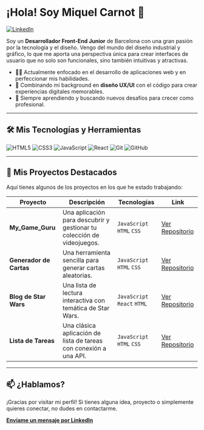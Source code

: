 # ¡Hola! Soy Miquel Carnot 👋

<a href="https://www.linkedin.com/in/miquelcarnot/" target="_blank"><img src="https://img.shields.io/badge/-LinkedIn-0077B5?style=for-the-badge&logo=linkedin&logoColor=white" alt="LinkedIn"></a>

Soy un **Desarrollador Front-End Junior** de Barcelona con una gran pasión por la tecnología y el diseño. Vengo del mundo del diseño industrial y gráfico, lo que me aporta una perspectiva única para crear interfaces de usuario que no solo son funcionales, sino también intuitivas y atractivas.

- 👨‍💻 Actualmente enfocado en el desarrollo de aplicaciones web y en perfeccionar mis habilidades.
- 🎨 Combinando mi background en **diseño UX/UI** con el código para crear experiencias digitales memorables.
- 🌱 Siempre aprendiendo y buscando nuevos desafíos para crecer como profesional.

---

## 🛠️ Mis Tecnologías y Herramientas

![HTML5](https://img.shields.io/badge/-HTML5-E34F26?style=for-the-badge&logo=html5&logoColor=white)
![CSS3](https://img.shields.io/badge/-CSS3-1572B6?style=for-the-badge&logo=css3&logoColor=white)
![JavaScript](https://img.shields.io/badge/-JavaScript-F7DF1E?style=for-the-badge&logo=javascript&logoColor=black)
![React](https://img.shields.io/badge/-React-61DAFB?style=for-the-badge&logo=react&logoColor=black)
![Git](https://img.shields.io/badge/-Git-F05032?style=for-the-badge&logo=git&logoColor=white)
![GitHub](https://img.shields.io/badge/-GitHub-181717?style=for-the-badge&logo=github&logoColor=white)

---

## 🚀 Mis Proyectos Destacados

Aquí tienes algunos de los proyectos en los que he estado trabajando:

| Proyecto | Descripción | Tecnologías | Link |
|---|---|---|---|
| **My_Game_Guru** | Una aplicación para descubrir y gestionar tu colección de videojuegos. | `JavaScript` `HTML` `CSS`| [Ver Repositorio](https://github.com/greyzeids/My_Game_Guru) |
| **Generador de Cartas** | Una herramienta sencilla para generar cartas aleatorias. | `JavaScript` `HTML` `CSS`| [Ver Repositorio](https://github.com/greyzeids/card-random-generator) |
| **Blog de Star Wars** | Una lista de lectura interactiva con temática de Star Wars. | `JavaScript` `React` `HTML`| [Ver Repositorio](https://github.com/greyzeids/starwars-blog-reading-list) |
| **Lista de Tareas** | Una clásica aplicación de lista de tareas con conexión a una API. | `JavaScript` `HTML` `CSS`| [Ver Repositorio](https://github.com/greyzeids/todo-list-application-with-fetch) |

---

## 📫 ¿Hablamos?

¡Gracias por visitar mi perfil! Si tienes alguna idea, proyecto o simplemente quieres conectar, no dudes en contactarme.

<a href="https://www.linkedin.com/in/miquelcarnot/" target="_blank">**Envíame un mensaje por LinkedIn**</a>
